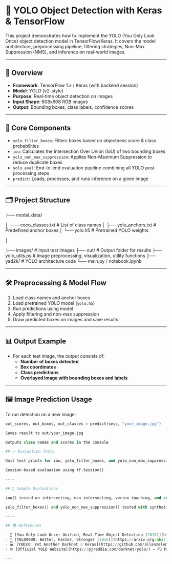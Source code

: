 # 🎯 YOLO Object Detection with Keras & TensorFlow

This project demonstrates how to implement the YOLO (You Only Look Once) object detection model in TensorFlow/Keras. It covers the model architecture, preprocessing pipeline, filtering strategies, Non-Max Suppression (NMS), and inference on real-world images.

---

## 📌 Overview

- **Framework**: TensorFlow 1.x / Keras (with backend session)
- **Model**: YOLO (v2-style)
- **Purpose**: Real-time object detection on images
- **Input Shape**: 608x608 RGB images
- **Output**: Bounding boxes, class labels, confidence scores

---

## 🧠 Core Components

- `yolo_filter_boxes`: Filters boxes based on objectness score & class probabilities
- `iou`: Calculates the Intersection Over Union (IoU) of two bounding boxes
- `yolo_non_max_suppression`: Applies Non-Maximum Suppression to reduce duplicate boxes
- `yolo_eval`: End-to-end evaluation pipeline combining all YOLO post-processing steps
- `predict`: Loads, processes, and runs inference on a given image

---

## 🗂️ Project Structure

├── model_data/

│   ├── coco_classes.txt         # List of class names
│   ├── yolo_anchors.txt         # Predefined anchor boxes
│   └── yolo.h5                  # Pretrained YOLO weights

│

├── images/                      # Input test images
├── out/                         # Output folder for results
├── yolo_utils.py               # Image preprocessing, visualization, utility functions
├── yad2k/                      # YOLO architecture code
└── main.py / notebook.ipynb

---

## 🛠️ Preprocessing & Model Flow

1. Load class names and anchor boxes
2. Load pretrained YOLO model (`yolo.h5`)
3. Run predictions using model
4. Apply filtering and non-max suppression
5. Draw predicted boxes on images and save results

---

## 📊 Output Example

- For each test image, the output consists of:
  - **Number of boxes detected**
  - **Box coordinates**
  - **Class predictions**
  - **Overlayed image with bounding boxes and labels**

---

## 🖼️ Image Prediction Usage

To run detection on a new image:

```python
out_scores, out_boxes, out_classes = predict(sess, "your_image.jpg")

Saves result to out/your_image.jpg

Outputs class names and scores in the console

## ✅ Evaluation Tools

Unit test prints for iou, yolo_filter_boxes, and yolo_non_max_suppression

Session-based evaluation using tf.Session()

----

## 🧪 Sample Evaluations

iou() tested on intersecting, non-intersecting, vertex-touching, and edge-touching boxes

yolo_filter_boxes() and yolo_non_max_suppression() tested with synthetic tensors

----

## 📚 References

- 📄 [You Only Look Once: Unified, Real-Time Object Detection (2015)](https://arxiv.org/abs/1506.02640) — Joseph Redmon, Santosh Divvala, Ross Girshick, Ali Farhadi  
- 📄 [YOLO9000: Better, Faster, Stronger (2016)](https://arxiv.org/abs/1612.08242) — Joseph Redmon, Ali Farhadi  
- 💻 [YAD2K: Yet Another Darknet 2 Keras](https://github.com/allanzelener/YAD2K) — Allan Zelener  
- 🌐 [Official YOLO Website](https://pjreddie.com/darknet/yolo/) — PJ Reddie  

---

